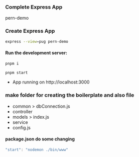 ### Complete Express App
pern-demo

### Create Express App 

``` sh
express --view=pug pern-demo
```

#### Run the development server:

``` sh
pnpm i
```

```sh
pnpm start
```

- App running on 
http://localhost:3000

### make folder for creating the boilerplate and also file
- common > dbConnection.js
- controller 
- models > index.js
- service
- config.js

#### package.json do some changing

``` js
"start": "nodemon ./bin/www"
```